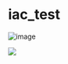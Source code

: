 # iac_test
![image]({https://img.shields.io/badge/Kibana-005571?style=for-the-badge&logo=Kibana&logoColor=white})

<img src="{[https://img.shields.io/badge/Kibana-005571?style=for-the-badge&logo=Kibana&logoColor=white)"/>

